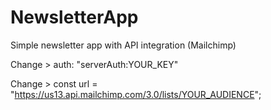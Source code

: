 # NewsletterApp
 Simple newsletter app with API integration (Mailchimp)

Change > auth: "serverAuth:YOUR_KEY"

Change > const url = "https://us13.api.mailchimp.com/3.0/lists/YOUR_AUDIENCE";